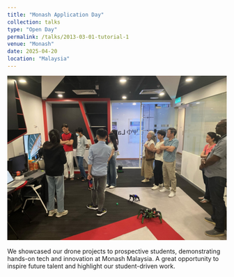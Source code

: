 ```yaml
---
title: "Monash Application Day"
collection: talks
type: "Open Day"
permalink: /talks/2013-03-01-tutorial-1
venue: "Monash"
date: 2025-04-20
location: "Malaysia"
---
```

![Open Day](../images/app_day_april25.jpg)

We showcased our drone projects to prospective students, demonstrating hands-on tech and innovation at Monash Malaysia. A great opportunity to inspire future talent and highlight our student-driven work.
